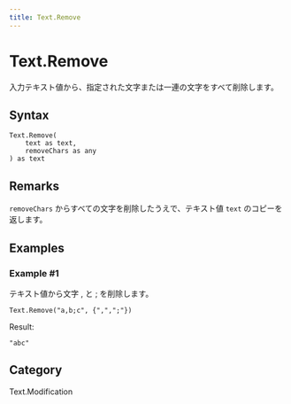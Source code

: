 ```yaml
---
title: Text.Remove
---
```


# Text.Remove


入力テキスト値から、指定された文字または一連の文字をすべて削除します。


## Syntax

```powerquery
Text.Remove(
    text as text,
    removeChars as any
) as text
```


## Remarks

<code>removeChars</code> からすべての文字を削除したうえで、テキスト値 <code>text</code> のコピーを返します。


## Examples

### Example #1 
テキスト値から文字 , と ; を削除します。
```powerquery
Text.Remove("a,b;c", {",",";"})
```

Result: 
```powerquery
"abc"
```




## Category
Text.Modification
